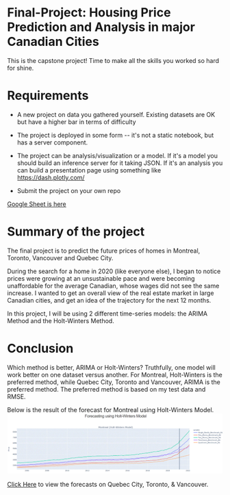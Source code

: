 # Final-Project: Housing Price Prediction and Analysis in major Canadian Cities

This is the capstone project! Time to make all the skills you worked so hard for shine.

# Requirements

- A new project on data you gathered yourself. Existing datasets are OK but have a higher bar in terms of difficulty

- The project is deployed in some form -- it's not a static notebook, but has a server component.

- The project can be analysis/visualization or a model. If it's a model you should build an inference server for it taking JSON. If it's an analysis you can build a presentation page using something like https://dash.plotly.com/

- Submit the project on your own repo

[Google Sheet is here](https://docs.google.com/spreadsheets/d/1EaQZuBYEhv606F24Zz324jyfrqWjCKIz4hfLzVRh6rE/edit?usp=sharing)

# Summary of the project

The final project is to predict the future prices of homes in Montreal, Toronto, Vancouver and Quebec City.

During the search for a home in 2020 (like everyone else), I began to notice prices were growing at an unsustainable pace and were becoming unaffordable for the average Canadian, whose wages did not see the same increase. I wanted to get an overall view of the real estate market in large Canadian cities, and get an idea of the trajectory for the next 12 months.  

In this project, I will be using 2 different time-series models: the ARIMA Method and the Holt-Winters Method.

# Conclusion

Which method is better, ARIMA or Holt-Winters?
Truthfully, one model will work better on one dataset versus another.
For Montreal, Holt-Winters is the preferred method, while Quebec City, Toronto and Vancouver, ARIMA is the preferred method. 
The preferred method is based on my test data and RMSE.

Below is the result of the forecast for Montreal using Holt-Winters Model.
![Graph of Housing Price](./Montreal.GIF)


[Click Here](./assets) to view the forecasts on Quebec City, Toronto, & Vancouver.

